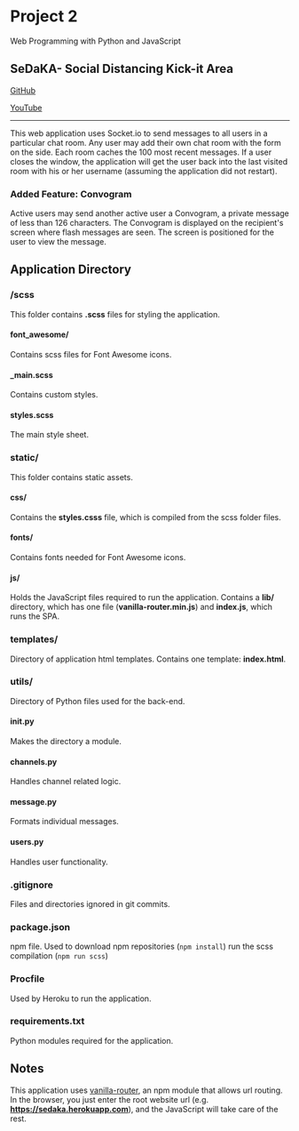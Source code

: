 # Project 2

Web Programming with Python and JavaScript

## SeDaKA- Social Distancing Kick-it Area

[GitHub](https://github.com/leigh-data/project_2)

[YouTube](https://youtu.be/OkozRtxjLx0)

---

This web application uses Socket.io to send messages to all users in a particular chat room. Any user may add their own chat room with the form on the side. Each room caches the 100 most recent messages. If a user closes the window, the application will get the user back into the last visited room with his or her username (assuming the application did not restart).

### Added Feature: Convogram

Active users may send another active user a Convogram, a private message of less than 126 characters. The Convogram is displayed on the recipient's screen where flash messages are seen. The screen is positioned for the user to view the message.

## Application Directory

### /scss

This folder contains **.scss** files for styling the application.

#### font_awesome/

Contains scss files for Font Awesome icons.

#### \_main.scss

Contains custom styles.

#### styles.scss

The main style sheet.

### static/

This folder contains static assets.

#### css/

Contains the **styles.csss** file, which is compiled from the scss folder files.

#### fonts/

Contains fonts needed for Font Awesome icons.

#### js/

Holds the JavaScript files required to run the application. Contains a **lib/** directory, which has one file (**vanilla-router.min.js**) and **index.js**, which runs the SPA.

### templates/

Directory of application html templates. Contains one template: **index.html**.

### utils/

Directory of Python files used for the back-end.

#### **init**.py

Makes the directory a module.

#### channels.py

Handles channel related logic.

#### message.py

Formats individual messages.

#### users.py

Handles user functionality.

### .gitignore

Files and directories ignored in git commits.

### package.json

npm file. Used to download npm repositories (`npm install`) run the scss compilation (`npm run scss`)

### Procfile

Used by Heroku to run the application.

### requirements.txt

Python modules required for the application.

## Notes

This application uses [vanilla-router](https://www.npmjs.com/package/vanilla-router), an npm module that allows url routing. In the browser, you just enter the root website url (e.g. **https://sedaka.herokuapp.com**), and the JavaScript will take care of the rest.
